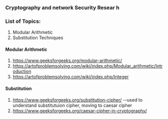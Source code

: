 ### Cryptography and network Security Resear h

### List of Topics:

1. Modular Arithmetic
2. Substitution Techniques

#### Modular Arithmetic
 1. https://www.geeksforgeeks.org/modular-arithmetic/
 2. https://artofproblemsolving.com/wiki/index.php/Modular_arithmetic/Introduction
 3. https://artofproblemsolving.com/wiki/index.php/Integer

 #### Substitution
 1. https://www.geeksforgeeks.org/substitution-cipher/ --used to understand substitutuion cipher, moving 
    to caesar cipher
 2. https://www.geeksforgeeks.org/caesar-cipher-in-cryptography/